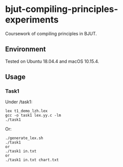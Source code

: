 # bjut-compiling-principles-experiments
Coursework of compiling principles in BJUT. 
## Environment
Tested on Ubuntu 18.04.4 and macOS 10.15.4.
## Usage
### Task1
Under /task1:  
```shell
lex t1_demo_lzh.lex  
gcc -o task1 lex.yy.c -lm  
./task1  
```
Or:  
```shell
./generate_lex.sh  
./task1  
or
./task1 in.txt
or
./task1 in.txt chart.txt
```
